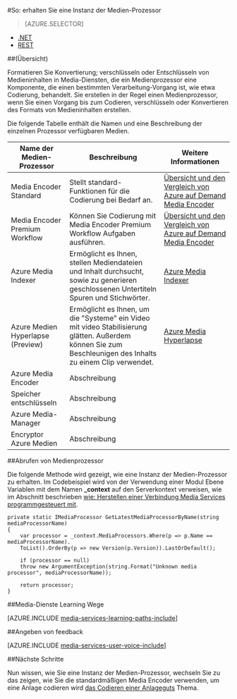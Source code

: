 <properties 
    pageTitle="So erstellen Sie einen Media-Prozessor | Microsoft Azure" 
    description="Informationen Sie zum Erstellen einer Medien Prozessorkomponente zum Codieren, Format zu konvertieren, verschlüsseln oder Entschlüsseln von Medieninhalten für Azure Media-Dienste. Codebeispielen in c# geschrieben sind, und verwenden den Media Services SDK für .NET." 
    services="media-services" 
    documentationCenter="" 
    authors="juliako" 
    manager="erikre" 
    editor=""/>

<tags 
    ms.service="media-services" 
    ms.workload="media" 
    ms.tgt_pltfrm="na" 
    ms.devlang="na" 
    ms.topic="article" 
    ms.date="09/26/2016" 
    ms.author="juliako"/>


#<a name="how-to-get-a-media-processor-instance"></a>So: erhalten Sie eine Instanz der Medien-Prozessor

> [AZURE.SELECTOR]
- [.NET](media-services-get-media-processor.md)
- [REST](media-services-rest-get-media-processor.md)


##<a name="overview"></a>(Übersicht)

Formatieren Sie Konvertierung; verschlüsseln oder Entschlüsseln von Medieninhalten in Media-Diensten, die ein Medienprozessor eine Komponente, die einen bestimmten Verarbeitung-Vorgang ist, wie etwa Codierung, behandelt. Sie erstellen in der Regel einen Medienprozessor, wenn Sie einen Vorgang bis zum Codieren, verschlüsseln oder Konvertieren des Formats von Medieninhalten erstellen.

Die folgende Tabelle enthält die Namen und eine Beschreibung der einzelnen Prozessor verfügbaren Medien.

Name der Medien-Prozessor|Beschreibung|Weitere Informationen
---|---|---
Media Encoder Standard|Stellt standard-Funktionen für die Codierung bei Bedarf an. |[Übersicht und den Vergleich von Azure auf Demand Media Encoder](media-services-encode-asset.md)
Media Encoder Premium Workflow|Können Sie Codierung mit Media Encoder Premium Workflow Aufgaben ausführen.|[Übersicht und den Vergleich von Azure auf Demand Media Encoder](media-services-encode-asset.md)
Azure Media Indexer| Ermöglicht es Ihnen, stellen Mediendateien und Inhalt durchsucht, sowie zu generieren geschlossenen Untertiteln Spuren und Stichwörter.|[Azure Media Indexer](media-services-index-content.md)
Azure Medien Hyperlapse (Preview)|Ermöglicht es Ihnen, um die "Systeme" ein Video mit video Stabilisierung glätten. Außerdem können Sie zum Beschleunigen des Inhalts zu einem Clip verwendet.|[Azure Media Hyperlapse](media-services-hyperlapse-content.md)
Azure Media Encoder|Abschreibung
Speicher entschlüsseln| Abschreibung|
Azure Media-Manager|Abschreibung|
Encryptor Azure Medien|Abschreibung|

##<a name="get-media-processor"></a>Abrufen von Medienprozessor

Die folgende Methode wird gezeigt, wie eine Instanz der Medien-Prozessor zu erhalten. Im Codebeispiel wird von der Verwendung einer Modul Ebene Variablen mit dem Namen **_context** auf den Serverkontext verweisen, wie im Abschnitt beschrieben [wie: Herstellen einer Verbindung Media Services programmgesteuert mit](media-services-dotnet-connect-programmatically.md).

    private static IMediaProcessor GetLatestMediaProcessorByName(string mediaProcessorName)
    {
        var processor = _context.MediaProcessors.Where(p => p.Name == mediaProcessorName).
        ToList().OrderBy(p => new Version(p.Version)).LastOrDefault();
        
        if (processor == null)
        throw new ArgumentException(string.Format("Unknown media processor", mediaProcessorName));
        
        return processor;
    }


##<a name="media-services-learning-paths"></a>Media-Dienste Learning Wege

[AZURE.INCLUDE [media-services-learning-paths-include](../../includes/media-services-learning-paths-include.md)]

##<a name="provide-feedback"></a>Angeben von feedback

[AZURE.INCLUDE [media-services-user-voice-include](../../includes/media-services-user-voice-include.md)]

##<a name="next-steps"></a>Nächste Schritte

Nun wissen, wie Sie eine Instanz der Medien-Prozessor, wechseln Sie zu das zeigen, wie Sie die standardmäßigen Media Encoder verwenden, um eine Anlage codieren wird [das Codieren einer Anlageguts](media-services-dotnet-encode-with-media-encoder-standard.md) Thema.


